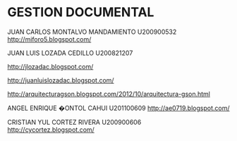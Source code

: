 GESTION DOCUMENTAL
==================

JUAN CARLOS MONTALVO MANDAMIENTO
U200900532
http://miforo5.blogspot.com/

JUAN LUIS LOZADA CEDILLO
U200821207

http://jlozadac.blogspot.com/

http://juanluislozadac.blogspot.com/

http://arquitecturagson.blogspot.com/2012/10/arquitectura-gson.html

ANGEL ENRIQUE �ONTOL CAHUI
U201100609
http://ae0719.blogspot.com/

CRISTIAN YUL CORTEZ RIVERA
U200900606
http://cycortez.blogspot.com/
